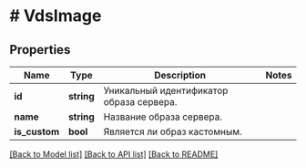 # # VdsImage

## Properties

Name | Type | Description | Notes
------------ | ------------- | ------------- | -------------
**id** | **string** | Уникальный идентификатор образа сервера. |
**name** | **string** | Название образа сервера. |
**is_custom** | **bool** | Является ли образ кастомным. |

[[Back to Model list]](../../README.md#models) [[Back to API list]](../../README.md#endpoints) [[Back to README]](../../README.md)
